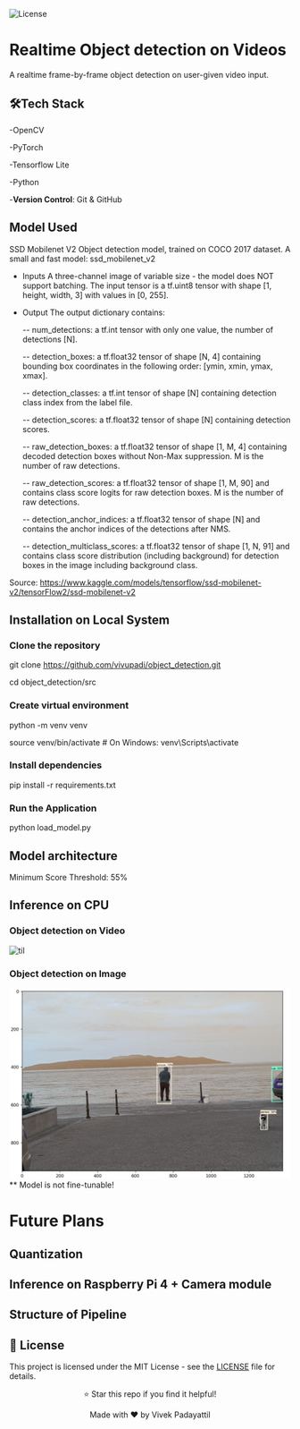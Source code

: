 ![License](https://img.shields.io/badge/License-MIT-green.svg)

# Realtime Object detection on Videos
A realtime frame-by-frame object detection on user-given video input.

## 🛠️Tech Stack  
-OpenCV

-PyTorch

-Tensorflow Lite

-Python

-**Version Control**: Git & GitHub

## Model Used

SSD Mobilenet V2 Object detection model, trained on COCO 2017 dataset. A small and fast model: ssd_mobilenet_v2

- Inputs
A three-channel image of variable size - the model does NOT support batching. The input tensor is a tf.uint8 tensor with shape [1, height, width, 3] with values in [0, 255].

- Output
The output dictionary contains:

  -- num_detections: a tf.int tensor with only one value, the number of detections [N].
  
  -- detection_boxes: a tf.float32 tensor of shape [N, 4] containing bounding box coordinates in the following order: [ymin, xmin, ymax, xmax].
  
  -- detection_classes: a tf.int tensor of shape [N] containing detection class index from the label file.
  
  -- detection_scores: a tf.float32 tensor of shape [N] containing detection scores.
  
  -- raw_detection_boxes: a tf.float32 tensor of shape [1, M, 4] containing decoded detection boxes without Non-Max suppression. M is the number of raw detections.
  
  -- raw_detection_scores: a tf.float32 tensor of shape [1, M, 90] and contains class score logits for raw detection boxes. M is the number of raw detections.
  
  -- detection_anchor_indices: a tf.float32 tensor of shape [N] and contains the anchor indices of the detections after NMS.
  
  -- detection_multiclass_scores: a tf.float32 tensor of shape [1, N, 91] and contains class score distribution (including background) for detection boxes in the image including background class.

Source:
https://www.kaggle.com/models/tensorflow/ssd-mobilenet-v2/tensorFlow2/ssd-mobilenet-v2

## Installation on Local System
### Clone the repository

git clone https://github.com/vivupadi/object_detection.git

cd object_detection/src

### Create virtual environment

python -m venv venv

source venv/bin/activate # On Windows: venv\Scripts\activate

### Install dependencies

pip install -r requirements.txt

### Run the Application

python load_model.py

## Model architecture

Minimum Score Threshold: 55%

## Inference on CPU

### Object detection on Video
![til](https://github.com/vivupadi/object_detection/blob/main/Data/Obj_detect.gif)


### Object detection on Image
![til](https://github.com/vivupadi/object_detection/blob/main/Data/obj_detect.jpg)
** Model is not fine-tunable! 

# Future Plans

## Quantization


## Inference on Raspberry Pi 4 + Camera module


## Structure of Pipeline


## 📄 License

This project is licensed under the MIT License - see the [LICENSE](LICENSE) file for details.

<div align="center">
⭐ Star this repo if you find it helpful!
  
Made with ❤️ by Vivek Padayattil
</div>
